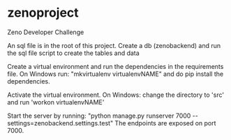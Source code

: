 # zenoproject
Zeno Developer Challenge

An sql file is in the root of this project. Create a db (zenobackend) and run the sql file script to create the tables and data

Create a virtual environment and run the dependencies in the requirements file. On Windows run: "mkvirtualenv virtualenvNAME" 
and do pip install the dependencies.

Activate the virtual environment. On Windows: change the directory to 'src' and run 'workon virtualenvNAME'

Start the server by running: "python manage.py runserver 7000 --settings=zenobackend.settings.test"
The endpoints are exposed on port 7000.
